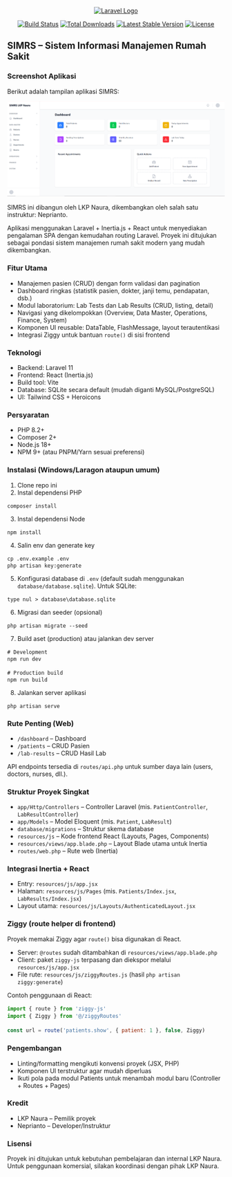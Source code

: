 <p align="center"><a href="https://laravel.com" target="_blank"><img src="https://raw.githubusercontent.com/laravel/art/master/logo-lockup/5%20SVG/2%20CMYK/1%20Full%20Color/laravel-logolockup-cmyk-red.svg" width="400" alt="Laravel Logo"></a></p>

<p align="center">
<a href="https://github.com/laravel/framework/actions"><img src="https://github.com/laravel/framework/workflows/tests/badge.svg" alt="Build Status"></a>
<a href="https://packagist.org/packages/laravel/framework"><img src="https://img.shields.io/packagist/dt/laravel/framework" alt="Total Downloads"></a>
<a href="https://packagist.org/packages/laravel/framework"><img src="https://img.shields.io/packagist/v/laravel/framework" alt="Latest Stable Version"></a>
<a href="https://packagist.org/packages/laravel/framework"><img src="https://img.shields.io/packagist/l/laravel/framework" alt="License"></a>
</p>

## SIMRS – Sistem Informasi Manajemen Rumah Sakit
### Screenshot Aplikasi

Berikut adalah tampilan aplikasi SIMRS:



<p align="center">
  <img src="public/img/Screenshot_1.png" alt="Daftar Pasien SIMRS" width="700">
</p>

SIMRS ini dibangun oleh LKP Naura, dikembangkan oleh salah satu instruktur: Neprianto.

Aplikasi menggunakan Laravel + Inertia.js + React untuk menyediakan pengalaman SPA dengan kemudahan routing Laravel. Proyek ini ditujukan sebagai pondasi sistem manajemen rumah sakit modern yang mudah dikembangkan.

### Fitur Utama
- Manajemen pasien (CRUD) dengan form validasi dan pagination
- Dashboard ringkas (statistik pasien, dokter, janji temu, pendapatan, dsb.)
- Modul laboratorium: Lab Tests dan Lab Results (CRUD, listing, detail)
- Navigasi yang dikelompokkan (Overview, Data Master, Operations, Finance, System)
- Komponen UI reusable: DataTable, FlashMessage, layout terautentikasi
- Integrasi Ziggy untuk bantuan `route()` di sisi frontend

### Teknologi
- Backend: Laravel 11
- Frontend: React (Inertia.js)
- Build tool: Vite
- Database: SQLite secara default (mudah diganti MySQL/PostgreSQL)
- UI: Tailwind CSS + Heroicons

### Persyaratan
- PHP 8.2+
- Composer 2+
- Node.js 18+
- NPM 9+ (atau PNPM/Yarn sesuai preferensi)

### Instalasi (Windows/Laragon ataupun umum)
1) Clone repo ini
2) Instal dependensi PHP
```
composer install
```
3) Instal dependensi Node
```
npm install
```
4) Salin env dan generate key
```
cp .env.example .env
php artisan key:generate
```
5) Konfigurasi database di `.env` (default sudah menggunakan `database/database.sqlite`). Untuk SQLite:
```
type nul > database\database.sqlite
```
6) Migrasi dan seeder (opsional)
```
php artisan migrate --seed
```
7) Build aset (production) atau jalankan dev server
```
# Development
npm run dev

# Production build
npm run build
```
8) Jalankan server aplikasi
```
php artisan serve
```

### Rute Penting (Web)
- `/dashboard` – Dashboard
- `/patients` – CRUD Pasien
- `/lab-results` – CRUD Hasil Lab

API endpoints tersedia di `routes/api.php` untuk sumber daya lain (users, doctors, nurses, dll.).

### Struktur Proyek Singkat
- `app/Http/Controllers` – Controller Laravel (mis. `PatientController`, `LabResultController`)
- `app/Models` – Model Eloquent (mis. `Patient`, `LabResult`)
- `database/migrations` – Struktur skema database
- `resources/js` – Kode frontend React (Layouts, Pages, Components)
- `resources/views/app.blade.php` – Layout Blade utama untuk Inertia
- `routes/web.php` – Rute web (Inertia)

### Integrasi Inertia + React
- Entry: `resources/js/app.jsx`
- Halaman: `resources/js/Pages` (mis. `Patients/Index.jsx`, `LabResults/Index.jsx`)
- Layout utama: `resources/js/Layouts/AuthenticatedLayout.jsx`

### Ziggy (route helper di frontend)
Proyek memakai Ziggy agar `route()` bisa digunakan di React.
- Server: `@routes` sudah ditambahkan di `resources/views/app.blade.php`
- Client: paket `ziggy-js` terpasang dan diekspor melalui `resources/js/app.jsx`
- File rute: `resources/js/ziggyRoutes.js` (hasil `php artisan ziggy:generate`)

Contoh penggunaan di React:
```jsx
import { route } from 'ziggy-js'
import { Ziggy } from '@/ziggyRoutes'

const url = route('patients.show', { patient: 1 }, false, Ziggy)
```

### Pengembangan
- Linting/formatting mengikuti konvensi proyek (JSX, PHP)
- Komponen UI terstruktur agar mudah diperluas
- Ikuti pola pada modul Patients untuk menambah modul baru (Controller + Routes + Pages)

### Kredit
- LKP Naura – Pemilik proyek
- Neprianto – Developer/Instruktur

### Lisensi
Proyek ini ditujukan untuk kebutuhan pembelajaran dan internal LKP Naura. Untuk penggunaan komersial, silakan koordinasi dengan pihak LKP Naura.
